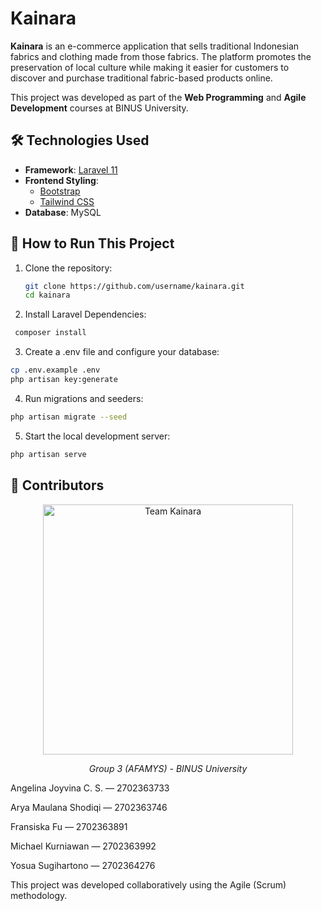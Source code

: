 # Kainara

**Kainara** is an e-commerce application that sells traditional Indonesian fabrics and clothing made from those fabrics. The platform promotes the preservation of local culture while making it easier for customers to discover and purchase traditional fabric-based products online.

This project was developed as part of the **Web Programming** and **Agile Development** courses at BINUS University.

## 🛠️ Technologies Used

- **Framework**: [Laravel 11](https://laravel.com/)
- **Frontend Styling**:
  - [Bootstrap](https://getbootstrap.com/)
  - [Tailwind CSS](https://tailwindcss.com/)
- **Database**: MySQL

## 🚀 How to Run This Project

1. Clone the repository:
   ```bash
   git clone https://github.com/username/kainara.git
   cd kainara
   ```
2. Install Laravel Dependencies:
  ```bash
   composer install
  ```
3. Create a .env file and configure your database:
  ```bash
  cp .env.example .env
  php artisan key:generate
  ```
4. Run migrations and seeders:
  ```bash
  php artisan migrate --seed
  ```
5. Start the local development server:
  ```bash
  php artisan serve
  ```

## 👥 Contributors
<div align="center"> <img src="README-assets/team-photo.png" alt="Team Kainara" width="400"/> <p><i>Group 3 (AFAMYS) - BINUS University</i></p> </div>
Angelina Joyvina C. S. — 2702363733

Arya Maulana Shodiqi — 2702363746

Fransiska Fu — 2702363891

Michael Kurniawan — 2702363992

Yosua Sugihartono — 2702364276

This project was developed collaboratively using the Agile (Scrum) methodology.
